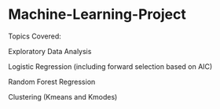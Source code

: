 # Machine-Learning-Project

Topics Covered:

Exploratory Data Analysis

Logistic Regression (including forward selection based on AIC)

Random Forest Regression

Clustering (Kmeans and Kmodes)

